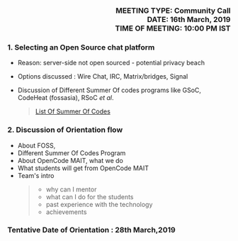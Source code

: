 <!-- SOME METADATA ABOUT THE FILE/MEETING -->

<h3 align="right">
 MEETING TYPE:<b> Community Call </b><br>
 DATE:<b> 16th March, 2019 </b><br>
 TIME OF MEETING:<b> 10:00 PM IST </b><br>
 </h3>

<!-- ACTUAL MINUTES START HERE -->

### 1.  Selecting an Open Source chat platform
   - Reason: server-side not open sourced - potential privacy beach
   - Options discussed : Wire Chat, IRC, Matrix/bridges, Signal
   - Discussion of Different Summer Of codes programs like GSoC, CodeHeat (fossasia), RSoC *et al*.
  
      >[List Of Summer Of Codes](https://github.com/tapaswenipathak/Open-Source-Internships)
### 2.  Discussion of Orientation flow 
   - About FOSS, 
   - Different Summer Of Codes Program
   - About OpenCode MAIT, what we do 
   - What students will get from OpenCode MAIT
   - Team's intro
     >- why can I mentor
     >- what can I do for the students
     >- past experience with the technology
     >- achievements 

### Tentative Date of Orientation : **28th March,2019**
